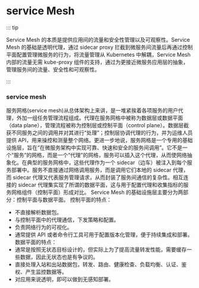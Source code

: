 # service Mesh

::: tip

Service Mesh 的本质是提供应用间的流量和安全性管理以及可观察性。Service Mesh 的基础是透明代理，通过 sidecar proxy 拦截到微服务间流量后再通过控制平面配置管理微服务的行为，将流量管理从 Kubernetes 中解耦，Service Mesh 内部的流量无需 kube-proxy 组件的支持，通过为更接近微服务应用层的抽象，管理服务间的流量、安全性和可观察性。

:::

### service mesh
服务网格(service mesh)从总体架构上来讲，是一堆紧挨着各项服务的用户代理，外加一组任务管理流程组成。代理在服务网格中被称为数据层或数据平面（data plane），管理流程被称为控制层或控制平面（control plane）。数据层截获不同服务之间的调用并对其进行“处理”；控制层协调代理的行为，并为运维人员提供 API，用来操控和测量整个网络。更进一步地说，服务网格是一个专用的基础设施层，旨在“在微服务架构中实现可靠、快速和安全的服务间调用”。它不是一个“服务”的网格，而是一个“代理”的网格，服务可以插入这个代理，从而使网络抽象化。在典型的服务网格中，这些代理作为一个 sidecar（边车）被注入到每个服务部署中。服务不直接通过网络调用服务，而是调用它们本地的 sidecar 代理，而 sidecar 代理又代表服务管理请求，从而封装了服务间通信的复杂性。相互连接的 sidecar 代理集实现了所谓的数据平面，这与用于配置代理和收集指标的服务网格组件（控制平面）形成对比。
Service Mesh 的基础设施层主要分为两部分：控制平面与数据平面。
控制平面的特点：
- 不直接解析数据包。
- 与控制平面中的代理通信，下发策略和配置。
- 负责网络行为的可视化。
- 通常提供 API 或者命令行工具可用于配置版本化管理，便于持续集成和部署。
数据平面的特点：
- 通常是按照无状态目标设计的，但实际上为了提高流量转发性能，需要缓存一些数据，因此无状态也是有争议的。
- 直接处理入站和出站数据包，转发、路由、健康检查、负载均衡、认证、鉴权、产生监控数据等。
- 对应用来说透明，即可以做到无感知部署。




